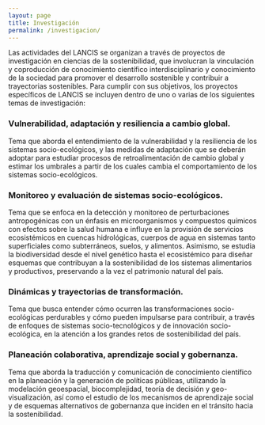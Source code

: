 ```yaml
---
layout: page
title: Investigación
permalink: /investigacion/
---
```


Las actividades del LANCIS se organizan a través de proyectos de investigación en ciencias de la sostenibilidad, que involucran la vinculación y coproducción de conocimiento científico interdisciplinario y conocimiento de la sociedad para promover el desarrollo sostenible y contribuir a trayectorias sostenibles. Para cumplir con sus objetivos, los proyectos específicos de LANCIS se incluyen dentro de uno o varias de los siguientes temas de investigación:

### Vulnerabilidad, adaptación y resiliencia a cambio global.
Tema que aborda el entendimiento de la vulnerabilidad y la resiliencia de los sistemas socio-ecológicos, y las medidas de adaptación que se deberán adoptar para estudiar procesos de retroalimentación de cambio global y estimar los umbrales a partir de los cuales cambia el comportamiento de los sistemas socio-ecológicos.

### Monitoreo y evaluación de sistemas socio-ecológicos.
Tema que se enfoca en la detección y monitoreo de perturbaciones antropogénicas con un énfasis en microorganismos y compuestos químicos con efectos sobre la salud humana e influye en la provisión de servicios ecosistémicos en cuencas hidrológicas, cuerpos de agua en sistemas tanto superficiales como subterráneos, suelos, y alimentos. Asimismo, se estudia la biodiversidad desde el nivel genético hasta el ecosistémico para diseñar esquemas que contribuyan a la sostenibilidad de los sistemas alimentarios y productivos, preservando a la vez el patrimonio natural del país. 

### Dinámicas y trayectorias de transformación.
Tema que busca entender cómo ocurren las transformaciones socio-ecológicas perdurables y cómo pueden impulsarse para contribuir, a través de enfoques de sistemas socio-tecnológicos y de innovación socio-ecológica, en la atención a los grandes retos de sostenibilidad del país.

### Planeación colaborativa, aprendizaje social y gobernanza.
Tema que aborda la traducción y comunicación de conocimiento científico en la planeación y la generación de políticas públicas, utilizando la modelación geoespacial, biocomplejidad, teoría de decisión y geo-visualización, así como el estudio de los mecanismos de aprendizaje social y de esquemas alternativos de gobernanza que inciden en el tránsito hacia la sostenibilidad.
